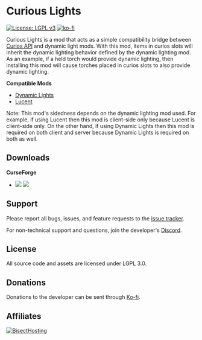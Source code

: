 # Curious Lights
[![License: LGPL v3](https://img.shields.io/badge/License-LGPL%20v3-blue.svg?&style=flat-square)](https://www.gnu.org/licenses/lgpl-3.0)
[![ko-fi](https://img.shields.io/badge/Support%20Me-Ko--fi-%23FF5E5B?style=flat-square)](https://ko-fi.com/C0C1NL4O)

Curious Lights is a mod that acts as a simple compatibility bridge between [Curios API](https://www.curseforge.com/minecraft/mc-mods/curios)
and dynamic light mods. With this mod, items in curios slots will inherit the dynamic lighting behavior defined by the
dynamic lighting mod. As an example, if a held torch would provide dynamic lighting, then installing this mod will cause
torches placed in curios slots to also provide dynamic lighting.

**Compatible Mods**
- [Dynamic Lights](https://www.curseforge.com/minecraft/mc-mods/dynamic-lights)
- [Lucent](https://www.curseforge.com/minecraft/mc-mods/lucent)

Note: This mod's sidedness depends on the dynamic lighting mod used. For example, if using Lucent then this mod is
client-side only because Lucent is client-side only. On the other hand, if using Dynamic Lights then this mod is
required on both client and server because Dynamic Lights is required on both as well.

## Downloads
**CurseForge**
- [![](http://cf.way2muchnoise.eu/short_curious-lights_downloads%20on%20Forge.svg)](https://www.curseforge.com/minecraft/mc-mods/curious-lights/files) [![](http://cf.way2muchnoise.eu/versions/curious-lights.svg)](https://www.curseforge.com/minecraft/mc-mods/curious-lights)

## Support

Please report all bugs, issues, and feature requests to the [issue tracker](https://github.com/TheIllusiveC4/CuriousLights/issues).

For non-technical support and questions, join the developer's [Discord](https://discord.gg/JWgrdwt).

## License

All source code and assets are licensed under LGPL 3.0.

## Donations

Donations to the developer can be sent through [Ko-fi](https://ko-fi.com/C0C1NL4O).

## Affiliates

[![BisectHosting](https://i.ibb.co/1G4QPdc/bh-illusive.png)](https://bisecthosting.com/illusive)
